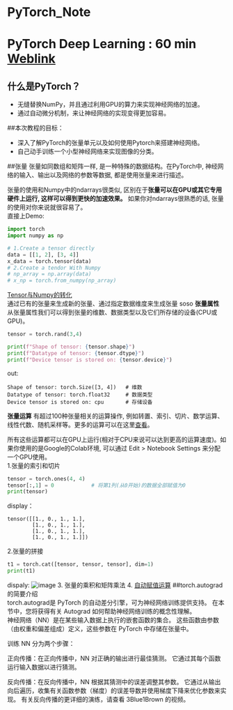 # PyTorch_Note
# PyTorch Deep Learning  : 60 min [Weblink](https://pytorch.apachecn.org/#/docs/1.7/02)
## 什么是PyTorch？
* 无缝替换NumPy，并且通过利用GPU的算力来实现神经网络的加速。  
* 通过自动微分机制，来让神经网络的实现变得更加容易。  

##本次教程的目标：
* 深入了解PyTorch的张量单元以及如何使用Pytorch来搭建神经网络。
* 自己动手训练一个小型神经网络来实现图像的分类。  

##张量
张量如同数组和矩阵一样, 是一种特殊的数据结构。在PyTorch中, 神经网络的输入、输出以及网络的参数等数据, 都是使用张量来进行描述。

张量的使用和Numpy中的ndarrays很类似, 区别在于**张量可以在GPU或其它专用硬件上运行, 这样可以得到更快的加速效果。** 如果你对ndarrays很熟悉的话, 张量的使用对你来说就很容易了。  
直接上Demo:
```python
import torch
import numpy as np

# 1.Create a tensor directly
data = [[1, 2], [3, 4]]
x_data = torch.tensor(data)
# 2.Create a tendor With Numpy
# np_array = np.array(data)
# x_np = torch.from_numpy(np_array)
```
[Tensor与Numpy的转化](https://pytorch.apachecn.org/#/docs/1.7/03?id=jump)  
通过已有的张量来生成新的张量、通过指定数据维度来生成张量 soso
**张量属性**  
从张量属性我们可以得到张量的维数、数据类型以及它们所存储的设备(CPU或GPU)。
```python
tensor = torch.rand(3,4)

print(f"Shape of tensor: {tensor.shape}")
print(f"Datatype of tensor: {tensor.dtype}")
print(f"Device tensor is stored on: {tensor.device}")
```
out:
```
Shape of tensor: torch.Size([3, 4])   # 维数
Datatype of tensor: torch.float32     # 数据类型
Device tensor is stored on: cpu       # 存储设备

```
**张量运算**
有超过100种张量相关的运算操作, 例如转置、索引、切片、数学运算、线性代数、随机采样等。更多的运算可以在这里[查看](https://pytorch.org/docs/stable/torch.html)。

所有这些运算都可以在GPU上运行(相对于CPU来说可以达到更高的运算速度)。如果你使用的是Google的Colab环境, 可以通过 Edit > Notebook Settings 来分配一个GPU使用。  
1.张量的索引和切片
```python
tensor = torch.ones(4, 4)
tensor[:,1] = 0            # 将第1列(从0开始)的数据全部赋值为0
print(tensor)
```
display：
```
tensor([[1., 0., 1., 1.],
        [1., 0., 1., 1.],
        [1., 0., 1., 1.],
        [1., 0., 1., 1.]])
```
2.张量的拼接
```python
t1 = torch.cat([tensor, tensor, tensor], dim=1)
print(t1)
```
dispaly:
![image](https://user-images.githubusercontent.com/68489038/153022116-b81a849f-0c88-4352-8081-bd93dc47c085.png)
3. 张量的乘积和矩阵乘法
4. [自动赋值运算](https://pytorch.apachecn.org/#/docs/1.7/03)
##torch.autograd的简要介绍  
torch.autograd是 PyTorch 的自动差分引擎，可为神经网络训练提供支持。 在本节中，您将获得有关 Autograd 如何帮助神经网络训练的概念性理解。  
神经网络（NN）是在某些输入数据上执行的嵌套函数的集合。 这些函数由参数（由权重和偏差组成）定义，这些参数在 PyTorch 中存储在张量中。

训练 NN 分为两个步骤：

正向传播：在正向传播中，NN 对正确的输出进行最佳猜测。 它通过其每个函数运行输入数据以进行猜测。

反向传播：在反向传播中，NN 根据其猜测中的误差调整其参数。 它通过从输出向后遍历，收集有关函数参数（梯度）的误差导数并使用梯度下降来优化参数来实现。 有关反向传播的更详细的演练，请查看 3Blue1Brown 的视频。  


